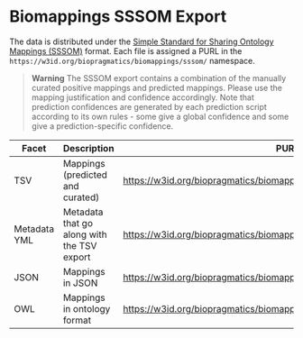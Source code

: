 # Biomappings SSSOM Export

The data is distributed under the
[Simple Standard for Sharing Ontology Mappings (SSSOM)](https://github.com/mapping-commons/sssom)
format. Each file is assigned a PURL in the
`https://w3id.org/biopragmatics/biomappings/sssom/` namespace.

> **Warning** The SSSOM export contains a combination of the manually curated
> positive mappings and predicted mappings. Please use the mapping justification
> and confidence accordingly. Note that prediction confidences are generated by
> each prediction script according to its own rules - some give a global
> confidence and some give a prediction-specific confidence.

| Facet        | Description                                | PURL                                                                    | Link                                                                                                                                   |
| ------------ | ------------------------------------------ | ----------------------------------------------------------------------- | -------------------------------------------------------------------------------------------------------------------------------------- |
| TSV          | Mappings (predicted and curated)           | https://w3id.org/biopragmatics/biomappings/sssom/biomappings.sssom.tsv  | [`docs/_data/biomappings.sssom.tsv`](https://github.com/biopragmatics/biomappings/raw/master/docs/_data/sssom/biomappings.sssom.tsv)   |
| Metadata YML | Metadata that go along with the TSV export | https://w3id.org/biopragmatics/biomappings/sssom/biomappings.sssom.yml  | [`docs/_data/biomappings.sssom.yml`](https://github.com/biopragmatics/biomappings/raw/master/docs/_data/sssom/biomappings.sssom.yml)   |
| JSON         | Mappings in JSON                           | https://w3id.org/biopragmatics/biomappings/sssom/biomappings.sssom.json | [`docs/_data/biomappings.sssom.json`](https://github.com/biopragmatics/biomappings/raw/master/docs/_data/sssom/biomappings.sssom.json) |
| OWL          | Mappings in ontology format                | https://w3id.org/biopragmatics/biomappings/sssom/biomappings.sssom.owl  | [`docs/_data/biomappings.sssom.owl`](https://github.com/biopragmatics/biomappings/raw/master/docs/_data/sssom/biomappings.sssom.owl)   |
